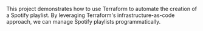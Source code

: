 This project demonstrates how to use Terraform to automate the creation of a Spotify playlist. By leveraging Terraform's infrastructure-as-code approach, we can manage Spotify playlists programmatically.
